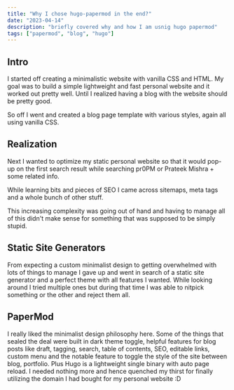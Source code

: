 ```yaml
---
title: "Why I chose hugo-papermod in the end?"
date: "2023-04-14"
description: "briefly covered why and how I am usnig hugo papermod"
tags: ["papermod", "blog", "hugo"]
---
```

## Intro
I started off creating a minimalistic website with vanilla CSS and HTML. My goal was to build a simple lightweight and fast personal website and it worked out pretty well. Until I realized having a blog with the website should be pretty good.

So off I went and created a blog page template with various styles, again all using vanilla CSS.

## Realization
Next I wanted to optimize my static personal website so that it would pop-up on the first search result while searching pr0PM or Prateek Mishra + some related info.

While learning bits and pieces of SEO I came across sitemaps, meta tags and a whole bunch of other stuff.

This increasing complexity was going out of hand and having to manage all of this didn't make sense for something that was supposed to be simply stupid.

## Static Site Generators
From expecting a custom minimalist design to getting overwhelmed with lots of things to manage I gave up and went in search of a static site generator and a perfect theme with all features I wanted. While looking around I tried multiple ones but during that time I was able to nitpick something or the other and reject them all.

## PaperMod
I really liked the minimalist design philosophy here. Some of the things that sealed the deal were built in dark theme toggle, helpful features for blog posts like draft, tagging, search, table of contents, SEO, editable links, custom menu and the notable feature to toggle the style of the site between blog, portfolio.
Plus Hugo is a lightweight single binary with auto page reload. I needed nothing more and hence quenched my thirst for finally utilizing the domain I had bought for my personal website :D

